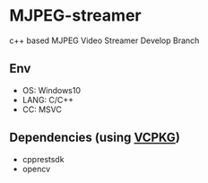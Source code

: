 # MJPEG-streamer
c++ based MJPEG Video Streamer
Develop Branch

## Env
 - OS: Windows10
 - LANG: C/C++
 - CC: MSVC

## Dependencies (using [VCPKG](https://github.com/microsoft/vcpkg))
 - cpprestsdk
 - opencv
